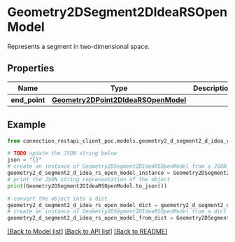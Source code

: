 # Geometry2DSegment2DIdeaRSOpenModel

Represents a segment in two-dimensional space.

## Properties

Name | Type | Description | Notes
------------ | ------------- | ------------- | -------------
**end_point** | [**Geometry2DPoint2DIdeaRSOpenModel**](Geometry2DPoint2DIdeaRSOpenModel.md) |  | [optional] 

## Example

```python
from connection_restapi_client_poc.models.geometry2_d_segment2_d_idea_rs_open_model import Geometry2DSegment2DIdeaRSOpenModel

# TODO update the JSON string below
json = "{}"
# create an instance of Geometry2DSegment2DIdeaRSOpenModel from a JSON string
geometry2_d_segment2_d_idea_rs_open_model_instance = Geometry2DSegment2DIdeaRSOpenModel.from_json(json)
# print the JSON string representation of the object
print(Geometry2DSegment2DIdeaRSOpenModel.to_json())

# convert the object into a dict
geometry2_d_segment2_d_idea_rs_open_model_dict = geometry2_d_segment2_d_idea_rs_open_model_instance.to_dict()
# create an instance of Geometry2DSegment2DIdeaRSOpenModel from a dict
geometry2_d_segment2_d_idea_rs_open_model_from_dict = Geometry2DSegment2DIdeaRSOpenModel.from_dict(geometry2_d_segment2_d_idea_rs_open_model_dict)
```
[[Back to Model list]](../README.md#documentation-for-models) [[Back to API list]](../README.md#documentation-for-api-endpoints) [[Back to README]](../README.md)


